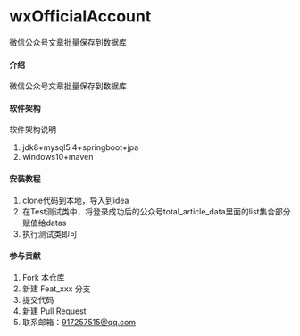 # wxOfficialAccount
微信公众号文章批量保存到数据库

#### 介绍
微信公众号文章批量保存到数据库

#### 软件架构
软件架构说明
1.  jdk8+mysql5.4+springboot+jpa
2.	windows10+maven



#### 安装教程

1.  clone代码到本地，导入到idea
2.  在Test测试类中，将登录成功后的公众号total_article_data里面的list集合部分赋值给datas
3.  执行测试类即可




#### 参与贡献

1.  Fork 本仓库
2.  新建 Feat_xxx 分支
3.  提交代码
4.  新建 Pull Request
5.  联系邮箱：917257515@qq.com

